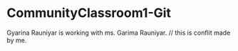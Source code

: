 # CommunityClassroom1-Git
Gyarina Rauniyar is working with ms. Garima Rauniyar.
//
this is conflit made by me.
